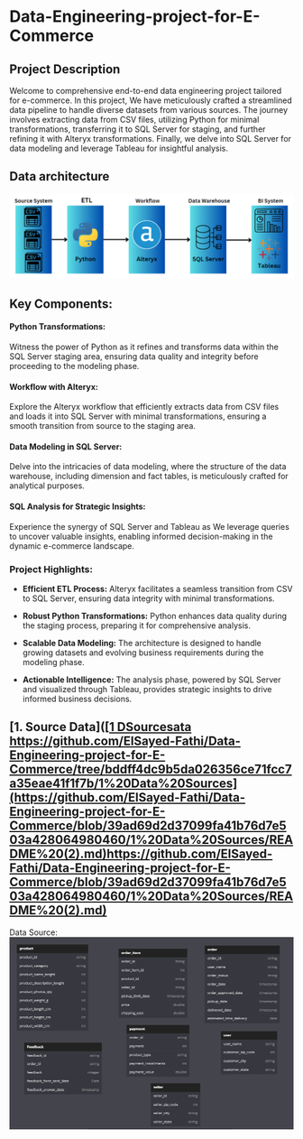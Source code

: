 # Data-Engineering-project-for-E-Commerce
## Project Description
Welcome to comprehensive end-to-end data engineering project tailored for e-commerce. In this project, We have meticulously crafted a streamlined data pipeline to handle diverse datasets from various sources. The journey involves extracting data from CSV files, utilizing Python for minimal transformations, transferring it to SQL Server for staging, and further refining it with Alteryx transformations. Finally, we delve into SQL Server for data modeling and leverage Tableau for insightful analysis.
## Data architecture
![Architecture Diagram](architecture_diagram.PNG)
## Key Components:

#### Python Transformations:
Witness the power of Python as it refines and transforms data within the SQL Server staging area, ensuring data quality and integrity before proceeding to the modeling phase.

#### Workflow with Alteryx:
Explore the Alteryx workflow that efficiently extracts data from CSV files and loads it into SQL Server with minimal transformations, ensuring a smooth transition from source to the staging area.

#### Data Modeling in SQL Server:
Delve into the intricacies of data modeling, where the structure of the data warehouse, including dimension and fact tables, is meticulously crafted for analytical purposes.

#### SQL Analysis for Strategic Insights:
Experience the synergy of SQL Server and Tableau as We leverage queries to uncover valuable insights, enabling informed decision-making in the dynamic e-commerce landscape.

### Project Highlights:

- **Efficient ETL Process:** Alteryx facilitates a seamless transition from CSV to SQL Server, ensuring data integrity with minimal transformations.

- **Robust Python Transformations:** Python enhances data quality during the staging process, preparing it for comprehensive analysis.

- **Scalable Data Modeling:** The architecture is designed to handle growing datasets and evolving business requirements during the modeling phase.

- **Actionable Intelligence:** The analysis phase, powered by SQL Server and visualized through Tableau, provides strategic insights to drive informed business decisions.


## [1. Source Data]([[1 DSourcesata ](https://github.com/ElSayed-Fathi/Data-Engineering-project-for-E-Commerce/tree/bddff4dc9b5da026356ce71fcc7a35eae41f1f7b/1%20Data%20Sources)https://github.com/ElSayed-Fathi/Data-Engineering-project-for-E-Commerce/tree/bddff4dc9b5da026356ce71fcc7a35eae41f1f7b/1%20Data%20Sources](https://github.com/ElSayed-Fathi/Data-Engineering-project-for-E-Commerce/blob/39ad69d2d37099fa41b76d7e503a428064980460/1%20Data%20Sources/README%20(2).md)https://github.com/ElSayed-Fathi/Data-Engineering-project-for-E-Commerce/blob/39ad69d2d37099fa41b76d7e503a428064980460/1%20Data%20Sources/README%20(2).md)

Data Source:
![Data Source](source_data.png)











